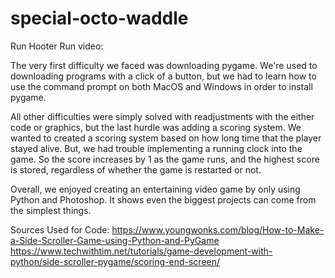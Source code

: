 # special-octo-waddle
Run Hooter Run video: 

The very first difficulty we faced was downloading pygame. We're used to downloading programs with a click of a button, but we had to learn how to use the command prompt on both MacOS and Windows in order to install  pygame. 

All other difficulties were simply solved with readjustments with the either code or graphics, but the last hurdle was adding a scoring system. We wanted to created a scoring system based on how long time that the player stayed alive. But, we had trouble implementing a running clock into the game. So the score increases by 1 as the game runs, and the highest score is stored, regardless of whether the game is restarted or not.

Overall, we enjoyed creating an entertaining video game by only using Python and Photoshop. It shows even the biggest projects can come from the simplest things.

Sources Used for Code:
https://www.youngwonks.com/blog/How-to-Make-a-Side-Scroller-Game-using-Python-and-PyGame
https://www.techwithtim.net/tutorials/game-development-with-python/side-scroller-pygame/scoring-end-screen/
